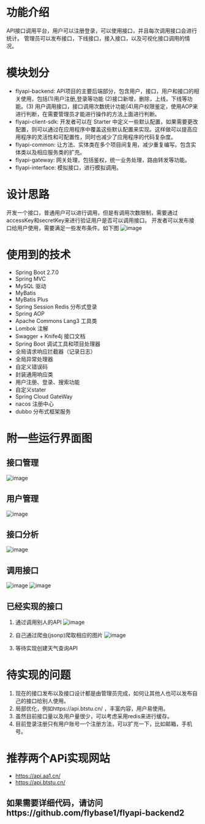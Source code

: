
# 功能介绍
API接口调用平台，用户可以注册登录，可以使用接口，并且每次调用接口会进行统计。
管理员可以发布接口，下线接口，接入接口，以及可视化接口调用的情况。

# 模块划分
- flyapi-backend: API项目的主要后端部分，包含用户，接口，用户和接口的相关使用，包括(1)用户注册,登录等功能 (2)接口新增，删除，上线，下线等功能。(3) 用户调用接口，接口调用次数统计功能(4)用户权限鉴定，使用AOP来进行判断，在需要管理员才能进行操作的方法上面进行判断。
- flyapi-client-sdk: 开发者可以在 Starter 中定义一些默认配置，如果需要更改配置，则可以通过在应用程序中覆盖这些默认配置来实现。这样做可以提高应用程序的灵活性和可配置性，同时也减少了应用程序的代码复杂度。
- flyapi-common: 让方法、实体类在多个项目间复用，减少重复编写。包含实体类以及相应服务类的扩充。
- flyapi-gateway: 网关处理，包括鉴权，统一业务处理，路由转发等功能。
- flyapi-interface: 模拟接口，进行模拟调用。

# 设计思路
开发一个接口，普通用户可以进行调用，但是有调用次数限制，需要通过accessKey和secretKey来进行验证用户是否可以调用接口。
开发者可以发布接口给用户使用，需要满足一些发布条件。如下图
![image](https://user-images.githubusercontent.com/89577685/236359229-1838e13d-e5be-4c82-bf19-d832638e52d9.png)



# 使用到的技术
- Spring Boot 2.7.0
- Spring MVC
- MySQL 驱动
- MyBatis
- MyBatis Plus
- Spring Session Redis 分布式登录
- Spring AOP
- Apache Commons Lang3 工具类
- Lombok 注解
- Swagger + Knife4j 接口文档
- Spring Boot 调试工具和项目处理器
- 全局请求响应拦截器（记录日志）
- 全局异常处理器
- 自定义错误码
- 封装通用响应类
- 用户注册、登录、搜索功能
- 自定义stater
- Spring Cloud GateWay
- nacos 注册中心
- dubbo 分布式框架服务


# 附一些运行界面图
## 接口管理
![image](https://user-images.githubusercontent.com/89577685/235394888-8c749671-6edc-438b-84a7-51c59233598b.png)

## 用户管理
![image](https://user-images.githubusercontent.com/89577685/235394908-89fbe26e-8909-4666-92a1-d165ecc51765.png)

## 接口分析
![image](https://user-images.githubusercontent.com/89577685/235394926-27047e70-0e9d-434a-9c87-539b1f0cb8fe.png)

## 调用接口
![image](https://user-images.githubusercontent.com/89577685/235394958-f8e9e8ea-5779-40a4-9b3f-c49fcf23693d.png)
![image](https://user-images.githubusercontent.com/89577685/235394966-88e5fd42-f5aa-4f52-a748-cd92dd5f2187.png)

## 已经实现的接口
1. 通过调用别人的API
![image](https://github.com/flybase1/flyapi-backend/assets/89577685/65fa1fc6-ba9b-4627-9455-4c32e1311014)

2. 自己通过爬虫(jsonp)爬取相应的图片
![image](https://github.com/flybase1/flyapi-backend/assets/89577685/afbc829c-bc2f-4f7a-8376-0379dd5c47fa)

3. 等待实现创建天气查询API


# 待实现的问题
1. 现在的接口发布以及接口设计都是由管理员完成，如何让其他人也可以发布自己的接口给别人使用。
2. 局部优化，例如https://api.btstu.cn/ ，丰富内容，用户易使用。
3. 虽然目前接口量以及用户量很少，可以考虑采用redis来进行缓存。
4. 目前登录注册只有用户账号一个注册方法，可以扩充一下，比如邮箱，手机号。

# 推荐两个APi实现网站
- https://api.aa1.cn/ 
- https://api.btstu.cn/


## 如果需要详细代码，请访问https://github.com/flybase1/flyapi-backend2


